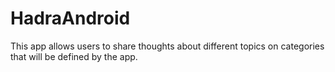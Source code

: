 # HadraAndroid
This app allows users to share thoughts about different topics on categories that will be defined by the app.
